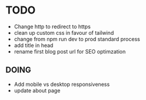 # TODO

- Change http to redirect to https
- clean up custom css in favour of tailwind
- change from npm run dev to prod standard process
- add title in head
- rename first blog post url for SEO optimzation

## DOING

- Add mobile vs desktop responsiveness
- update about page
